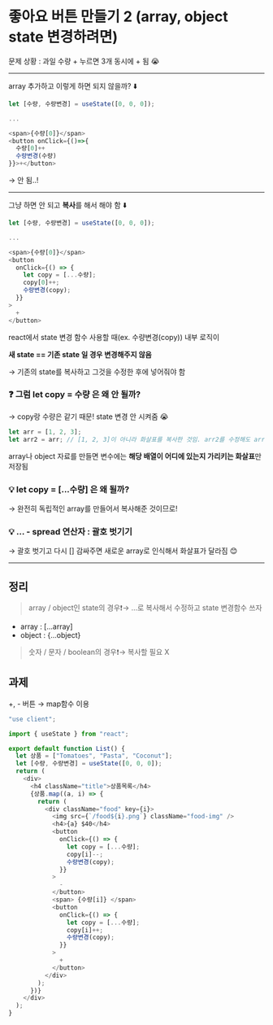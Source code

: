 # 좋아요 버튼 만들기 2 (array, object state 변경하려면)

문제 상황 : 과일 수량 + 누르면 3개 동시에 + 됨 😭

---

array 추가하고 이렇게 하면 되지 않을까? ⬇️

```javascript
let [수량, 수량변경] = useState([0, 0, 0]);

...

<span>{수량[0]}</span>
<button onClick={()=>{
  수량[0]++
  수량변경(수량)
}}>+</button>
```

&rarr; 안 됨..!

---

그냥 하면 안 되고 **복사**를 해서 해야 함 ⬇️

```javascript
let [수량, 수량변경] = useState([0, 0, 0]);

...

<span>{수량[0]}</span>
<button
  onClick={() => {
    let copy = [...수량];
    copy[0]++;
    수량변경(copy);
  }}
>
  +
</button>
```

react에서 state 변경 함수 사용할 때(ex. 수량변경(copy)) 내부 로직이

**새 state == 기존 state 일 경우 변경해주지 않음**

&rarr; 기존의 state를 복사하고 그것을 수정한 후에 넣어줘야 함

### ❓ 그럼 let copy = 수량 은 왜 안 될까?

&rarr; copy랑 수량은 같기 때문! state 변경 안 시켜줌 😭

```javascript
let arr = [1, 2, 3];
let arr2 = arr; // [1, 2, 3]이 아니라 화살표를 복사한 것임. arr2를 수정해도 arr2는 arr와 같음
```

array나 object 자료를 만들면 변수에는 **해당 배열이 어디에 있는지 가리키는 화살표**만 저장됨

### 💡 let copy = [...수량] 은 왜 될까?

&rarr; 완전히 독립적인 array를 만들어서 복사해준 것이므로!

### 💡 ... - spread 연산자 : 괄호 벗기기

&rarr; 괄호 벗기고 다시 [] 감싸주면 새로운 array로 인식해서 화살표가 달라짐 😊

---

## 정리

> array / object인 state의 경우❗&rarr; ...로 복사해서 수정하고 state 변경함수 쓰자

- array : [...array]
- object : {...object}

> 숫자 / 문자 / boolean의 경우❗&rarr; 복사할 필요 X

## 과제

+, - 버튼 &rarr; map함수 이용

```javascript
"use client";

import { useState } from "react";

export default function List() {
  let 상품 = ["Tomatoes", "Pasta", "Coconut"];
  let [수량, 수량변경] = useState([0, 0, 0]);
  return (
    <div>
      <h4 className="title">상품목록</h4>
      {상품.map((a, i) => {
        return (
          <div className="food" key={i}>
            <img src={`/food${i}.png`} className="food-img" />
            <h4>{a} $40</h4>
            <button
              onClick={() => {
                let copy = [...수량];
                copy[i]--;
                수량변경(copy);
              }}
            >
              -
            </button>
            <span> {수량[i]} </span>
            <button
              onClick={() => {
                let copy = [...수량];
                copy[i]++;
                수량변경(copy);
              }}
            >
              +
            </button>
          </div>
        );
      })}
    </div>
  );
}
```
